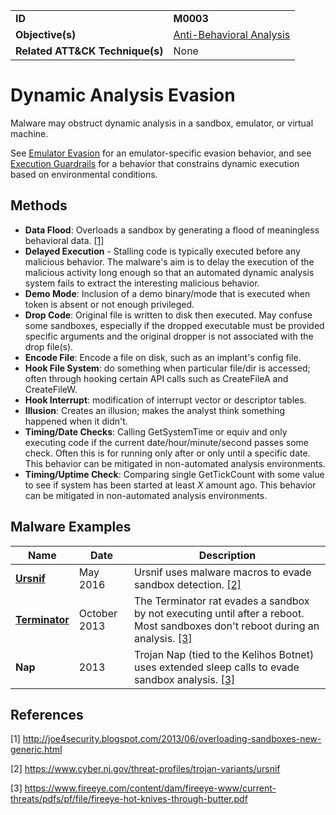 |||
|---------|------------------------|
|**ID**|**M0003**|
|**Objective(s)**|[Anti-Behavioral Analysis](https://github.com/MAECProject/malware-behaviors/tree/master/anti-behavioral-analysis)|
|**Related ATT&CK Technique(s)**|None|

Dynamic Analysis Evasion
========================
Malware may obstruct dynamic analysis in a sandbox, emulator, or virtual machine. 

See [Emulator Evasion](https://github.com/MAECProject/malware-behaviors/tree/master/anti-behavioral-analysis/emulator-evade.md) for an  emulator-specific evasion behavior, and see [Execution Guardrails](https://github.com/MAECProject/malware-behaviors/blob/master/anti-behavioral-analysis/execution-guardrails.md) for a behavior that constrains dynamic execution based on environmental conditions. 

Methods
-------
* **Data Flood**: Overloads a sandbox by generating a flood of meaningless behavioral data. [[1]](#1)
* **Delayed Execution** - Stalling code is typically executed before any malicious behavior. The malware's aim is to delay the execution of the malicious activity long enough so that an automated dynamic analysis system fails to extract the interesting malicious behavior. 
* **Demo Mode**: Inclusion of a demo binary/mode that is executed when token is absent or not enough privileged.
* **Drop Code**: Original file is written to disk then executed. May confuse some sandboxes, especially if the dropped executable must be provided specific arguments and the original dropper is not associated with the drop file(s).
* **Encode File**: Encode a file on disk, such as an implant's config file.
* **Hook File System**: do something when particular file/dir is accessed; often through hooking certain API calls such as CreateFileA and CreateFileW.
* **Hook Interrupt**: modification of interrupt vector or descriptor tables.
* **Illusion**: Creates an illusion; makes the analyst think something happened when it didn't.
* **Timing/Date Checks**: Calling GetSystemTime or equiv and only executing code if the current date/hour/minute/second passes some check. Often this is for running only after or only until a specific date. This behavior can be mitigated in non-automated analysis environments.
* **Timing/Uptime Check**: Comparing single GetTickCount with some value to see if system has been started at least *X* amount ago. This behavior can be mitigated in non-automated analysis environments.


Malware Examples
----------------
|Name|Date|Description|
|-----------------------------|-----------|-----------------------------|
|[**Ursnif**](https://github.com/MAECProject/malware-behaviors/blob/master/xample-malware/ursnif.md) | May 2016 | Ursnif uses malware macros to evade sandbox detection. [[2]](#2)|
|[**Terminator**](https://github.com/MAECProject/malware-behaviors/blob/master/xample-malware/terminator.md) | October 2013 | The Terminator rat evades a sandbox by not executing until after a reboot. Most sandboxes don't reboot during an analysis. [[3]](#3)|
|**Nap**| 2013 | Trojan Nap (tied to the Kelihos Botnet) uses extended sleep calls to evade sandbox analysis. [[3]](#3)|

References
----------
<a name="1">[1]</a> http://joe4security.blogspot.com/2013/06/overloading-sandboxes-new-generic.html

<a name="2">[2]</a> https://www.cyber.nj.gov/threat-profiles/trojan-variants/ursnif

<a name="3">[3]</a> https://www.fireeye.com/content/dam/fireeye-www/current-threats/pdfs/pf/file/fireeye-hot-knives-through-butter.pdf

